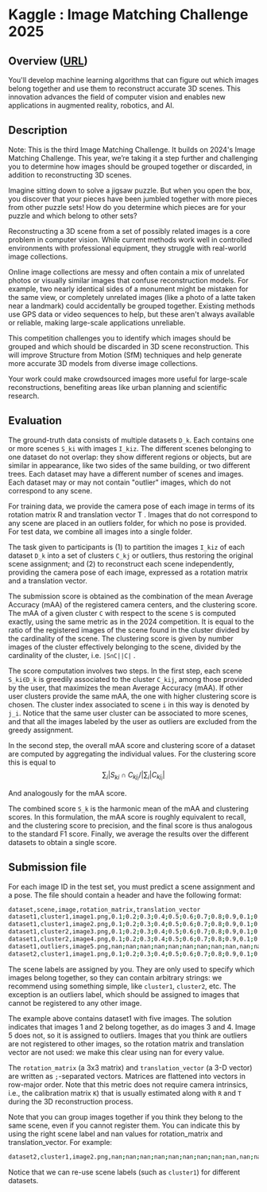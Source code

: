# Kaggle : Image Matching Challenge 2025

## Overview ([URL](https://www.kaggle.com/competitions/image-matching-challenge-2025))

You'll develop machine learning algorithms that can figure out which images belong together and use them to reconstruct accurate 3D scenes. This innovation advances the field of computer vision and enables new applications in augmented reality, robotics, and AI.

## Description

Note: This is the third Image Matching Challenge. It builds on 2024's Image Matching Challenge. This year, we’re taking it a step further and challenging you to determine how images should be grouped together or discarded, in addition to reconstructing 3D scenes.

Imagine sitting down to solve a jigsaw puzzle. But when you open the box, you discover that your pieces have been jumbled together with more pieces from other puzzle sets! How do you determine which pieces are for your puzzle and which belong to other sets?

Reconstructing a 3D scene from a set of possibly related images is a core problem in computer vision. While current methods work well in controlled environments with professional equipment, they struggle with real-world image collections.

Online image collections are messy and often contain a mix of unrelated photos or visually similar images that confuse reconstruction models. For example, two nearly identical sides of a monument might be mistaken for the same view, or completely unrelated images (like a photo of a latte taken near a landmark) could accidentally be grouped together. Existing methods use GPS data or video sequences to help, but these aren't always available or reliable, making large-scale applications unreliable.

This competition challenges you to identify which images should be grouped and which should be discarded in 3D scene reconstruction. This will improve Structure from Motion (SfM) techniques and help generate more accurate 3D models from diverse image collections.

Your work could make crowdsourced images more useful for large-scale reconstructions, benefiting areas like urban planning and scientific research.

## Evaluation

The ground-truth data consists of multiple datasets `D_k`. Each contains one or more scenes `S_ki` with images `I_kiz`. The different scenes belonging to one dataset do not overlap: they show different regions or objects, but are similar in appearance, like two sides of the same building, or two different trees. Each dataset may have a different number of scenes and images. Each dataset may or may not contain "outlier" images, which do not correspond to any scene.

For training data, we provide the camera pose of each image in terms of its rotation matrix R
 and translation vector T
. Images that do not correspond to any scene are placed in an outliers folder, for which no pose is provided. For test data, we combine all images into a single folder.

The task given to participants is (1) to partition the images `I_kiz` of each dataset `D_k` into a set of clusters `C_kj` or outliers, thus restoring the original scene assignment; and (2) to reconstruct each scene independently, providing the camera pose of each image, expressed as a rotation matrix and a translation vector.

The submission score is obtained as the combination of the mean Average Accuracy (mAA) of the registered camera centers, and the clustering score. The mAA of a given cluster `C` with respect to the scene `S` is computed exactly, using the same metric as in the 2024 competition. It is equal to the ratio of the registered images of the scene found in the cluster divided by the cardinality of the scene. The clustering score is given by number images of the cluster effectively belonging to the scene, divided by the cardinality of the cluster, i.e. `|S∩C||C|`
.

The score computation involves two steps. In the first step, each scene `S_ki∈D_k` is greedily associated to the cluster `C_kij`, among those provided by the user, that maximizes the mean Average Accuracy (mAA). If other user clusters provide the same mAA, the one with higher clustering score is chosen. The cluster index associated to scene `i` in this way is denoted by `j_i`. Notice that the same user cluster can be associated to more scenes, and that all the images labeled by the user as outliers are excluded from the greedy assignment.

In the second step, the overall mAA score and clustering score of a dataset are computed by aggregating the individual values. For the clustering score this is equal to
$$
∑_i|S_{ki}∩C_{kj_i} /|∑_i|C_{kj_i}|
$$

And analogously for the mAA score.

The combined score `S_k` is the harmonic mean of the mAA and clustering scores. In this formulation, the mAA score is roughly equivalent to recall, and the clustering score to precision, and the final score is thus analogous to the standard F1 score. Finally, we average the results over the different datasets to obtain a single score.

## Submission file

For each image ID in the test set, you must predict a scene assignment and a pose. The file should contain a header and have the following format:

```bash
dataset,scene,image,rotation_matrix,translation_vector
dataset1,cluster1,image1.png,0.1;0.2;0.3;0.4;0.5;0.6;0.7;0.8;0.9,0.1;0.2;0.3
dataset1,cluster1,image2.png,0.1;0.2;0.3;0.4;0.5;0.6;0.7;0.8;0.9,0.1;0.2;0.3
dataset1,cluster2,image3.png,0.1;0.2;0.3;0.4;0.5;0.6;0.7;0.8;0.9,0.1;0.2;0.3
dataset1,cluster2,image4.png,0.1;0.2;0.3;0.4;0.5;0.6;0.7;0.8;0.9,0.1;0.2;0.3
dataset1,outliers,image5.png,nan;nan;nan;nan;nan;nan;nan;nan;nan,nan;nan;nan
dataset2,cluster1,image1.png,0.1;0.2;0.3;0.4;0.5;0.6;0.7;0.8;0.9,0.1;0.2;0.3
```

The scene labels are assigned by you. They are only used to specify which images belong together, so they can contain arbitrary strings: we recommend using something simple, like `cluster1`, `cluster2`, etc. The exception is an outliers label, which should be assigned to images that cannot be registered to any other image.

The example above contains dataset1 with five images. The solution indicates that images 1 and 2 belong together, as do images 3 and 4. Image 5 does not, so it is assigned to outliers. Images that you think are outliers are not registered to other images, so the rotation matrix and translation vector are not used: we make this clear using nan for every value.

The `rotation_matrix` (a 3x3 matrix) and `translation_vector` (a 3-D vector) are written as `;`-separated vectors. Matrices are flattened into vectors in row-major order. Note that this metric does not require camera intrinsics, i.e., the calibration matrix `K`) that is usually estimated along with `R` and `T` during the 3D reconstruction process.

Note that you can group images together if you think they belong to the same scene, even if you cannot register them. You can indicate this by using the right scene label and nan values for rotation_matrix and translation_vector. For example:

```bash
dataset2,cluster1,image2.png,nan;nan;nan;nan;nan;nan;nan;nan;nan,nan;nan;nan
```

Notice that we can re-use scene labels (such as `cluster1`) for different datasets.